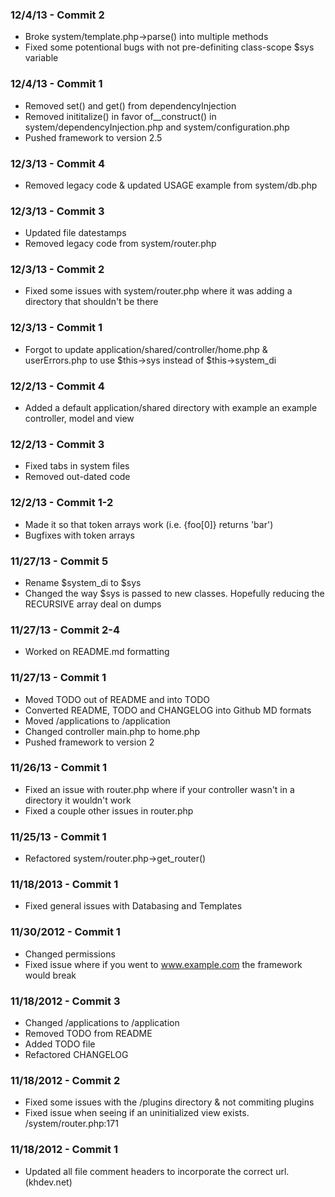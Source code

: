 ### 12/4/13 - Commit 2 ###
* Broke system/template.php->parse() into multiple methods
* Fixed some potentional bugs with not pre-definiting class-scope $sys variable

### 12/4/13 - Commit 1 ###
* Removed set() and get() from dependencyInjection
* Removed inititalize() in favor of__construct() in system/dependencyInjection.php and system/configuration.php
* Pushed framework to version 2.5

### 12/3/13 - Commit 4 ###
* Removed legacy code & updated USAGE example from system/db.php

### 12/3/13 - Commit 3 ###
* Updated file datestamps
* Removed legacy code from system/router.php

### 12/3/13 - Commit 2 ###
* Fixed some issues with system/router.php where it was adding a directory that shouldn't be there

### 12/3/13 - Commit 1 ###
* Forgot to update application/shared/controller/home.php & userErrors.php to use $this->sys instead of $this->system_di

### 12/2/13 - Commit 4 ###
* Added a default application/shared directory with example an example controller, model and view

### 12/2/13 - Commit 3 ###
* Fixed tabs in system files
* Removed out-dated code

### 12/2/13 - Commit 1-2 ###
* Made it so that token arrays work (i.e. {foo[0]} returns 'bar')
* Bugfixes with token arrays

### 11/27/13 - Commit 5 ###
* Rename $system_di to $sys
* Changed the way $sys is passed to new classes. Hopefully reducing the RECURSIVE array deal on dumps

### 11/27/13 - Commit 2-4 ###
* Worked on README.md formatting

### 11/27/13 - Commit 1 ###
* Moved TODO out of README and into TODO
* Converted README, TODO and CHANGELOG into Github MD formats
* Moved /applications to /application
* Changed controller main.php to home.php
* Pushed framework to version 2

### 11/26/13 - Commit 1 ###
* Fixed an issue with router.php where if your controller wasn't in a directory it wouldn't work
* Fixed a couple other issues in router.php

### 11/25/13 - Commit 1 ###
* Refactored system/router.php->get_router()

### 11/18/2013 - Commit 1 ###
* Fixed general issues with Databasing and Templates

### 11/30/2012 - Commit 1 ###
* Changed permissions
* Fixed issue where if you went to www.example.com the framework would break

### 11/18/2012 - Commit 3 ###
* Changed /applications to /application
* Removed TODO from README
* Added TODO file
* Refactored CHANGELOG

### 11/18/2012 - Commit 2 ###
* Fixed some issues with the /plugins directory & not commiting plugins
* Fixed issue when seeing if an uninitialized view exists. /system/router.php:171

### 11/18/2012 - Commit 1 ###
* Updated all file comment headers to incorporate the correct url. (khdev.net)
